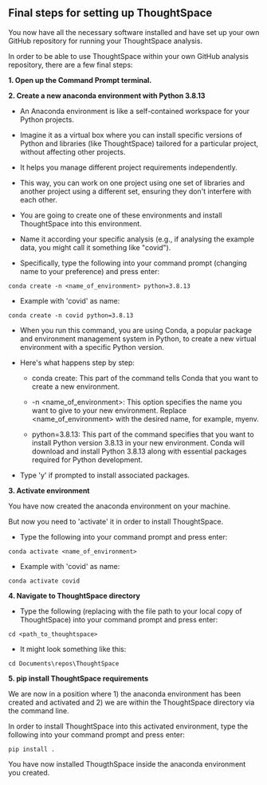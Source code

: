 ## Final steps for setting up ThoughtSpace

You now have all the necessary software installed and have set up your own GitHub repository for running your ThoughtSpace analysis.


In order to be able to use ThoughtSpace within your own GitHub analysis repository, there are a few final steps:

**1. Open up the Command Prompt terminal.**

**2. Create a new anaconda environment with Python 3.8.13**

- An Anaconda environment is like a self-contained workspace for your Python projects.
- Imagine it as a virtual box where you can install specific versions of Python and libraries (like ThoughtSpace) tailored for a particular project, without affecting other projects.
- It helps you manage different project requirements independently.
- This way, you can work on one project using one set of libraries and another project using a different set, ensuring they don't interfere with each other.
- You are going to create one of these environments and install ThoughtSpace into this environment.
- Name it according your specific analysis (e.g., if analysing the example data, you might call it something like "covid").

- Specifically, type the following into your command prompt (changing name to your preference) and press enter: 

```
conda create -n <name_of_environment> python=3.8.13
```

- Example with 'covid' as name:

```
conda create -n covid python=3.8.13
```
    
- When you run this command, you are using Conda, a popular package and environment management system in Python, to create a new virtual environment with a specific Python version.
    
- Here's what happens step by step:

    - conda create: This part of the command tells Conda that you want to create a new environment.

    - -n <name_of_environment>: This option specifies the name you want to give to your new environment. Replace <name_of_environment> with the desired name, for example, myenv.

    - python=3.8.13: This part of the command specifies that you want to install Python version 3.8.13 in your new environment. Conda will download and install Python 3.8.13 along with essential packages required for Python development.

- Type 'y' if prompted to install associated packages.

**3. Activate environment**

You have now created the anaconda environment on your machine.
    
But now you need to 'activate' it in order to install ThoughtSpace. 

- Type the following into your command prompt and press enter:

```
conda activate <name_of_environment>
```

- Example with 'covid' as name:

```
conda activate covid
```

**4. Navigate to ThoughtSpace directory**

- Type the following (replacing with the file path to your local copy of ThoughtSpace) into your command prompt and press enter:

```
cd <path_to_thoughtspace>
```

- It might look something like this:
```
cd Documents\repos\ThoughtSpace
```

**5. pip install ThoughtSpace requirements**

We are now in a position where 1) the anaconda environment has been created and activated and 2) we are within the ThoughtSpace directory via the command line.

In order to install ThoughtSpace into this activated environment, type the following into your command prompt and press enter:

```
pip install .
```


You have now installed ThougthSpace inside the anaconda environment you created.